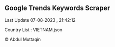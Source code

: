 

## Google Trends Keywords Scraper 
 
Last Update 07-08-2023 , 21:42:12

Country List :
VIETNAM.json



© Abdul Muttaqin 
